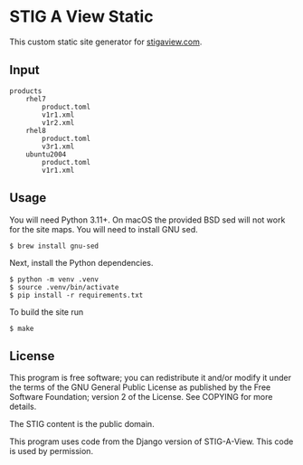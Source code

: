 # STIG A View Static
This custom static site generator for [stigaview.com](https://stigaview.com).

## Input
```
products
    rhel7
        product.toml
        v1r1.xml
        v1r2.xml
    rhel8
        product.toml
        v3r1.xml
    ubuntu2004
        product.toml
        v1r1.xml
```

## Usage
You will need Python 3.11+.
On macOS the provided BSD sed will not work for the site maps.
You will need to install GNU sed.

```
$ brew install gnu-sed
```

Next, install the Python dependencies.

```
$ python -m venv .venv
$ source .venv/bin/activate
$ pip install -r requirements.txt
```

To build the site run
```
$ make
```

## License
This program is free software; you can redistribute it and/or modify
it under the terms of the GNU General Public License as published by
the Free Software Foundation; version 2 of the License.
See COPYING for more details.

The STIG content is the public domain.

This program uses code from the Django version of STIG-A-View.
This code is used by permission.
